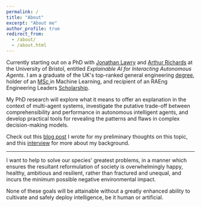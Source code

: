 ```yaml
---
permalink: /
title: "About"
excerpt: "About me"
author_profile: true
redirect_from: 
  - /about/
  - /about.html
---
```


Currently starting out on a PhD with [Jonathan Lawry](https://research-information.bristol.ac.uk/en/persons/jonathan-lawry(3aac8b8f-816c-4203-ba4b-b091bf4ddef4).html) and [Arthur Richards](https://research-information.bristol.ac.uk/en/persons/arthur-g-richards%28d4aa20a8-75fa-4b1a-8400-b2387ed04fe5%29.html) at the University of Bristol, entitled *Explainable AI for Interacting Autonomous Agents*. I am a graduate of the UK's top-ranked general engineering [degree](http://www.bristol.ac.uk/engineering/interdisciplinary/engineering-design/), holder of an [MSc ](http://www.bristol.ac.uk/study/postgraduate/2018/eng/msc-adv-computing-machine-learning/)in Machine Learning, and recipient of an RAEng Engineering Leaders [Scholarship](https://www.raeng.org.uk/grants-and-prizes/schemes-for-students/engineering-leaders-scholarship). 

My PhD research will explore what it means to offer an explanation in the context of multi-agent systems, investigate the putative trade-off between comprehensibility and performance in autonomous intelligent agents, and develop practical tools for revealing the patterns and flaws in complex decision-making models.

Check out this [blog post](https://www.anthtechconf.co.uk/pechakucha/tom-bewley) I wrote for my preliminary thoughts on this topic, and this [interview](https://www.anthtechconf.co.uk/news/meet-our-delegates-tom-bewley) for more about my background.

---

I want to help to solve our species' greatest problems, in a manner which ensures the resultant reformulation of society is overwhelmingly happy, healthy, ambitious and resilient, rather than fractured and unequal, and incurs the minimum possible negative environmental impact.

None of these goals will be attainable without a greatly enhanced ability to cultivate and safely deploy intelligence, be it human or artificial.

